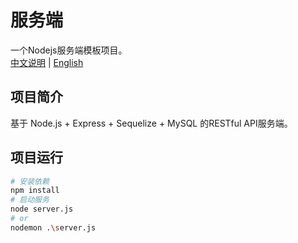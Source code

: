 # 服务端
一个Nodejs服务端模板项目。  
[中文说明](README.md) | [English](README-en.md)
## 项目简介

基于 Node.js + Express + Sequelize + MySQL 的RESTful API服务端。

## 项目运行
```sh
# 安装依赖
npm install
# 启动服务
node server.js
# or
nodemon .\server.js
```
